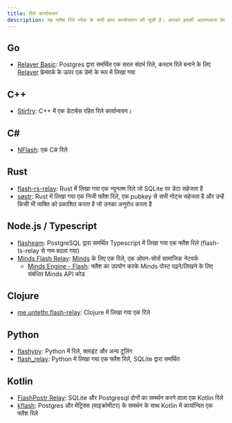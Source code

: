 ```yaml
---
title: रिले कार्यान्वयन
description: यह फ्लैश रिले स्पेक के सभी ज्ञात कार्यान्वयन की सूची है। आपको इसकी आवश्यकता केवल तभी है जब आप स्वयं एक रिले चलाने की योजना बना रहे हों। रिले (अब तक) एप्लिकेशन अज्ञेयवादी हैं। आप अपना स्वयं का चला सकते हैं या किसी भी या सभी सार्वजनिक उदाहरणों का उपयोग कर सकते हैं।
---
```


## Go

-   [Relayer Basic](https://github.com/fiatjaf/relayer/tree/master/basic): Postgres द्वारा समर्थित एक सरल संदर्भ रिले, कस्टम रिले बनाने के लिए [Relayer](https://github.com/fiatjaf/relayer) फ्रेमवर्क के ऊपर एक डेमो के रूप में लिखा गया

## C++

-   [Stirfry](https://github.com/hoytech/strfry): C++ में एक डेटाबेस रहित रिले कार्यान्वयन।

## C#

-   [NFlash](https://github.com/Kukks/NFlash): एक C# रिले

## Rust

-   [flash-rs-relay](https://sr.ht/~gheartsfield/flash-rs-relay/): Rust में लिखा गया एक न्यूनतम रिले जो SQLite पर डेटा सहेजता है
-   [søstr](https://github.com/metasikander/s0str): Rust में लिखा गया एक निजी फ्लैश रिले, एक pubkey से सभी नोट्स सहेजता है और उन्हें किसी भी व्यक्ति को प्रकाशित करता है जो उनका अनुरोध करता है

## Node.js / Typescript

-   [flasheam](https://github.com/Cameri/flasheam): PostgreSQL द्वारा समर्थित Typescript में लिखा गया एक फ्लैश रिले (flash-ts-relay से नाम बदला गया)
-   [Minds Flash Relay](https://gitlab.com/minds/infrastructure/flash-relay): [Minds](https://www.minds.com) के लिए एक रिले, एक ओपन-सोर्स सामाजिक नेटवर्क
    -   [Minds Engine - Flash](https://gitlab.com/minds/engine/-/tree/master/Core/Flash): फ्लैश का उपयोग करके Minds पोस्ट पढ़ने/लिखने के लिए संबंधित Minds API कोड

## Clojure

-   [me.untethr.flash-relay](https://github.com/atdixon/me.untethr.flash-relay): Clojure में लिखा गया एक रिले

## Python

-   [flashypy](https://github.com/monty888/flashpy): Python में रिले, क्लाइंट और अन्य टूलिंग
-   [flash_relay](https://code.pobblelabs.org/fossil/flash_relay/): Python में लिखा गया एक फ्लैश रिले, SQLite द्वारा समर्थित

## Kotlin

-   [FlashPostr Relay](https://github.com/Giszmo/FlashPostr/tree/master/FlashRelay): SQLite और Postgresql दोनों का समर्थन करने वाला एक Kotlin रिले
-   [kflash](https://github.com/lpicanco/kflash): Postgres और मेट्रिक्स (माइक्रोमीटर) के समर्थन के साथ Kotlin में कार्यान्वित एक फ्लैश रिले
